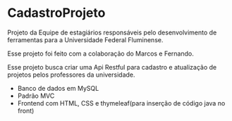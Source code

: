# CadastroProjeto

Projeto da Equipe de estagiários responsáveis pelo desenvolvimento de ferramentas para a Universidade Federal Fluminense.

Esse projeto foi feito com a colaboração do Marcos e Fernando.

Esse projeto busca criar uma Api Restful para cadastro e atualização de projetos pelos professores da universidade.

+ Banco de dados em MySQL
+ Padrão MVC
+ Frontend com HTML, CSS e thymeleaf(para inserção de código java no front)
